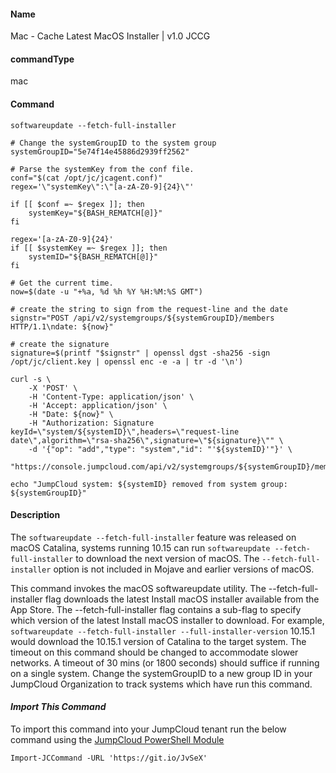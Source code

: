 #### Name

Mac - Cache Latest MacOS Installer | v1.0 JCCG

#### commandType

mac

#### Command

```
softwareupdate --fetch-full-installer

# Change the systemGroupID to the system group
systemGroupID="5e74f14e45886d2939ff2562"

# Parse the systemKey from the conf file.
conf="$(cat /opt/jc/jcagent.conf)"
regex='\"systemKey\":\"[a-zA-Z0-9]{24}\"'

if [[ $conf =~ $regex ]]; then
	systemKey="${BASH_REMATCH[@]}"
fi

regex='[a-zA-Z0-9]{24}'
if [[ $systemKey =~ $regex ]]; then
	systemID="${BASH_REMATCH[@]}"
fi

# Get the current time.
now=$(date -u "+%a, %d %h %Y %H:%M:%S GMT")

# create the string to sign from the request-line and the date
signstr="POST /api/v2/systemgroups/${systemGroupID}/members HTTP/1.1\ndate: ${now}"

# create the signature
signature=$(printf "$signstr" | openssl dgst -sha256 -sign /opt/jc/client.key | openssl enc -e -a | tr -d '\n')

curl -s \
	-X 'POST' \
	-H 'Content-Type: application/json' \
	-H 'Accept: application/json' \
	-H "Date: ${now}" \
	-H "Authorization: Signature keyId=\"system/${systemID}\",headers=\"request-line date\",algorithm=\"rsa-sha256\",signature=\"${signature}\"" \
	-d '{"op": "add","type": "system","id": "'${systemID}'"}' \
	"https://console.jumpcloud.com/api/v2/systemgroups/${systemGroupID}/members"

echo "JumpCloud system: ${systemID} removed from system group: ${systemGroupID}"
```

#### Description

The `softwareupdate --fetch-full-installer` feature was released on macOS Catalina, systems running 10.15 can run `softwareupdate --fetch-full-installer` to download the next version of macOS. The `--fetch-full-installer` option is not included in Mojave and earlier versions of macOS.

This command invokes the macOS softwareupdate utility. The --fetch-full-installer flag downloads the latest Install macOS installer available from the App Store. The --fetch-full-installer flag contains a sub-flag to specify which version of the latest Install macOS installer to download. For example, `softwareupdate --fetch-full-installer --full-installer-version` 10.15.1 would download the 10.15.1 version of Catalina to the target system. The timeout on this command should be changed to accommodate slower networks. A timeout of 30 mins (or 1800 seconds) should suffice if running on a single system. Change the systemGroupID to a new group ID in your JumpCloud Organization to track systems which have run this command.

#### *Import This Command*

To import this command into your JumpCloud tenant run the below command using the [JumpCloud PowerShell Module](https://github.com/TheJumpCloud/support/wiki/Installing-the-JumpCloud-PowerShell-Module)

```
Import-JCCommand -URL 'https://git.io/JvSeX'
```
